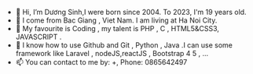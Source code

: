 - 👋 Hi, I’m Dương Sinh,I were born since 2004. To 2023, I'm 19 years old.
- 👀 I come from Bac Giang , Viet Nam. I am living at Ha Noi City.
- 🌱 My favourite is Coding , my talent is PHP , C , HTML5&CSS3, JAVASCRIPT .
- 💞️ I know how to use Github and Git , Python , Java .I can use some framework like Laravel , nodeJS,reactJS , Bootstrap 4 5 , ...
- 📫 You can contact to me by: +, Phone: 0865642497

<!---
sinhduong/sinhduong is a ✨ special ✨ repository because its `README.md` (this file) appears on your GitHub profile.
You can click the Preview link to take a look at your changes.
--->
